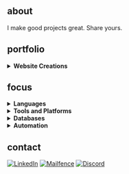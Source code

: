 ## about

I make good projects great. Share yours.

## portfolio

<details>
<summary><strong>Website Creations</strong></summary>

<a href="https://westendbarbersalida.com" title="West End Barber"><img src="https://raw.githack.com/kaxlabs/CDN/main/westendbarber-snapshot-1846x2121.png" width="385" height="385"></a>
<a href="https://limbuscombatguide.com" title="Limbus Company Combat Guide"><img src="https://raw.githack.com/kaxlabs/CDN/main/limbus-snapshot-1920x1779.png" width="385" height="385"></a>

</details>

## focus

<details>
<summary><strong>Languages</strong></summary>

- Java <img src="https://raw.githubusercontent.com/devicons/devicon/master/icons/java/java-original.svg" alt="Java" width="20" height="20"/>
- C# <img src="https://raw.githubusercontent.com/devicons/devicon/master/icons/csharp/csharp-original.svg" alt="C#" width="20" height="20"/>
- TypeScript <img src="https://raw.githubusercontent.com/devicons/devicon/master/icons/typescript/typescript-original.svg" alt="TypeScript" width="20" height="20"/>
- Kotlin <img src="https://raw.githack.com/kaxlabs/CDN/main/kotlinlang-icon.svg" alt="Kotlin" width="20" height="20"/>
- Python <img src="https://raw.githack.com/kaxlabs/CDN/main/python-icon.svg" alt="Python" width="20" height="20"/>
- Golang <img src="https://raw.githubusercontent.com/devicons/devicon/master/icons/go/go-original.svg" alt="Golang" width="20" height="20"/>

</details>

<details>
<summary><strong>Tools and Platforms</strong></summary>

- React <img src="https://raw.githubusercontent.com/devicons/devicon/master/icons/react/react-original.svg" alt="React" width="20" height="20"/>
- Bootstrap <img src="https://raw.githubusercontent.com/devicons/devicon/master/icons/bootstrap/bootstrap-original.svg" alt="Bootstrap" width="20" height="20"/>
- Git <img src="https://raw.githack.com/kaxlabs/CDN/main/git-scm-icon.svg" alt="Git" width="20" height="20"/>
- Docker <img src="https://raw.githubusercontent.com/devicons/devicon/master/icons/docker/docker-original-wordmark.svg" alt="Docker" width="20" height="20"/>
- .NET <img src="https://raw.githubusercontent.com/devicons/devicon/master/icons/dot-net/dot-net-original.svg" alt=".NET" width="20" height="20"/>
- Linux <img src="https://raw.githubusercontent.com/devicons/devicon/master/icons/linux/linux-original.svg" alt="Linux" width="20" height="20"/>

</details>

<details>
<summary><strong>Databases</strong></summary>

- MongoDB <img src="https://raw.githubusercontent.com/devicons/devicon/master/icons/mongodb/mongodb-original-wordmark.svg" alt="MongoDB" width="20" height="20"/>
- Redis <img src="https://raw.githubusercontent.com/devicons/devicon/master/icons/redis/redis-original-wordmark.svg" alt="Redis" width="20" height="20"/>
- MySQL <img src="https://raw.githubusercontent.com/devicons/devicon/master/icons/mysql/mysql-original-wordmark.svg" alt="MySQL" width="20" height="20"/>

</details>

<details>
<summary><strong>Automation</strong></summary>

- Playwright <img src="https://raw.githack.com/kaxlabs/CDN/main/playwright-icon-300x225.png" alt="Playwright" width="20" height="20"/>
- Selenium <img src="https://raw.githubusercontent.com/devicons/devicon/master/icons/selenium/selenium-original.svg" alt="Selenium" width="20" height="20"/>
- Puppeteer <img src="https://raw.githack.com/kaxlabs/CDN/main/puppeteer-icon-342x512.png" alt="Puppeteer" width="20" height="20"/>
- Cypress <img src="https://github.com/kaxlabs/CDN/blob/main/cypress-icon-512x511.png" alt="Cypress" width="20" height="20"/>

</details>

## contact

<a href="https://www.linkedin.com/in/aaronbotto" title="Connect on LinkedIn"><img src="https://raw.githack.com/kaxlabs/CDN/main/linkedin-icon-512x512.png" alt="LinkedIn" width="64" height="64"></a>
<a href="mailto:aaron@kaxon.dev" title="Send an email"><img src="https://raw.githack.com/kaxlabs/CDN/main/mailfence-icon-512x512.png" alt="Mailfence" width="64" height="64"></a>
<a href="https://discord.com/channels/@me?Friend_Name=Kaxon" title="Username: Kaxon"><img src="https://raw.githack.com/kaxlabs/CDN/main/discord-icon-512x512.png" alt="Discord" width="64" height="64"></a>
